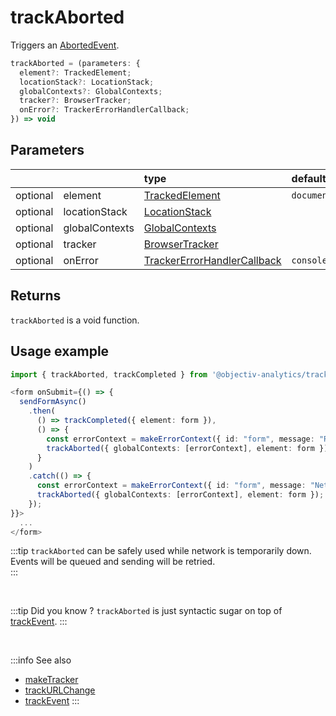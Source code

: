 # trackAborted

Triggers an [AbortedEvent](/taxonomy/reference/events/AbortedEvent.md).

```typescript
trackAborted = (parameters: {
  element?: TrackedElement;
  locationStack?: LocationStack;
  globalContexts?: GlobalContexts;
  tracker?: BrowserTracker;
  onError?: TrackerErrorHandlerCallback;  
}) => void
```

## Parameters
|          |                | type                                                                                              | default value
| :-:      | :--            | :--                                                                                               | :--           
| optional | element        | [TrackedElement](/tracking/api-reference/definitions/TrackedElement.md)                           | `document`
| optional | locationStack  | [LocationStack](/tracking/api-reference/core/LocationStack.md)                                    |
| optional | globalContexts | [GlobalContexts](/tracking/api-reference/core/GlobalContexts.md)                                  |
| optional | tracker        | [BrowserTracker](/tracking/api-reference/general/BrowserTracker.md)                               |
| optional | onError        | [TrackerErrorHandlerCallback](/tracking/api-reference/definitions/TrackerErrorHandlerCallback.md) | `console.error`

## Returns
`trackAborted` is a void function.

## Usage example

```typescript jsx
import { trackAborted, trackCompleted } from '@objectiv-analytics/tracker-browser';
```

```typescript jsx
<form onSubmit={() => {
  sendFormAsync()
    .then(
      () => trackCompleted({ element: form }), 
      () => {
        const errorContext = makeErrorContext({ id: "form", message: "Remote rejection." });
        trackAborted({ globalContexts: [errorContext], element: form });
      }
    )
    .catch(() => {
      const errorContext = makeErrorContext({ id: "form", message: "Network failure." });
      trackAborted({ globalContexts: [errorContext], element: form });
    });
}}>
  ...
</form>
```

:::tip
`trackAborted` can be safely used while network is temporarily down. Events will be queued and sending will be retried.  
:::

<br />

:::tip Did you know ?
`trackAborted` is just syntactic sugar on top of [trackEvent](/tracking/api-reference/eventTrackers/trackEvent.md).
:::

<br />

:::info See also
- [makeTracker](/tracking/api-reference/general/makeTracker.md)
- [trackURLChange](/tracking/api-reference/eventTrackers/trackURLChange.md)
- [trackEvent](/tracking/api-reference/eventTrackers/trackEvent.md)
:::
